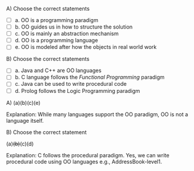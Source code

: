 <panel header="{{ icon_Q_A }} statements about OOP">
<question>

A) Choose the correct statements

- [ ] a. OO is a programming paradigm
- [ ] b. OO guides us in how to structure the solution
- [ ] c. OO is mainly an abstraction mechanism
- [ ] d. OO is a programming language
- [ ] e. OO is modeled after how the objects in real world work

B) Choose the correct statements

- [ ] a. Java and C++ are OO languages
- [ ] b. C language follows the _Functional Programming_ paradigm
- [ ] c. Java can be used to write procedural code
- [ ] d. Prolog follows the Logic Programming paradigm

<div slot="answer">

A) (a)(b)(c)(e)

Explanation: While many languages support the OO paradigm, OO is not a language itself.

B) Choose the correct statement

(a)~~(b)~~(c)(d)

Explanation: C follows the procedural paradigm. Yes, we can write procedural code using OO languages e.g., AddressBook-level1.

</div>
</question>
</panel>
